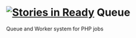 [![Stories in Ready](https://badge.waffle.io/Opine-Org/Queue.png?label=ready&title=Ready)](https://waffle.io/Opine-Org/Queue)
Queue
=====

Queue and Worker system for PHP jobs